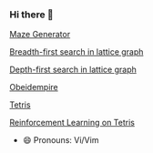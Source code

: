 ### Hi there 👋

[Maze Generator](https://mohsenhariri.github.io/maze-generator)

[Breadth-first search in lattice graph](https://mohsenhariri.github.io/visualization-bfs)

[Depth-first search in lattice graph](https://mohsenhariri.github.io/visualization-dfs)

[Obeidempire](https://obeidempire.com/)

[Tetris](https://mohsenhariri.github.io/tetris)

[Reinforcement Learning on Tetris](https://mohsenhariri.github.io/tetris-rl)

<!--

**mohsenhariri/mohsenhariri** is a ✨ _special_ ✨ repository because its `README.md` (this file) appears on your GitHub profile. -->

<!-- Here are some ideas to get you started: -->

<!-- - 🔭 I’m currently working on ...
- 🌱 I’m currently learning ...
- 👯 I’m looking to collaborate on ...
- 🤔 I’m looking for help with ...
- 💬 Ask me about ...
- 📫 How to reach me: ... -->

- 😄 Pronouns: Vi/Vim
<!-- - ⚡ Fun fact: ... -->
